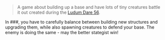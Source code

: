 
> A game about building up a base and have lots of tiny creatures battle it out created during the [Ludum Dare 56](https://ldjam.com/events/ludum-dare/56). 

In ###, you have to carefully balance between building new structures and upgrading them, while also spawning creatures to defend your base. The enemy is doing the same - may the better stategist win!